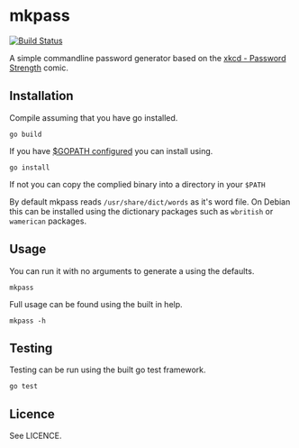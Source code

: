mkpass
======


[![Build Status](https://travis-ci.org/andytom/mkpass.svg?branch=master)](https://travis-ci.org/andytom/mkpass)

A simple commandline password generator based on the
[xkcd - Password Strength](https://xkcd.com/936/) comic.

Installation
------------

Compile assuming that you have go installed.

``
go build
``

If you have [$GOPATH configured](https://golang.org/doc/code.html#GOPATH) you
can install using.

``
go install
``

If not you can copy the complied binary into a directory in your ``$PATH``

By default mkpass reads ``/usr/share/dict/words`` as it's word file.
On Debian this can be installed using the dictionary packages such as
``wbritish`` or ``wamerican`` packages.

Usage
-----

You can run it with no arguments to generate a using the defaults.

``
mkpass
``

Full usage can be found using the built in help.

``
mkpass -h
``

Testing
-------

Testing can be run using the built go test framework.

``
go test
``

Licence
-------

See LICENCE.
